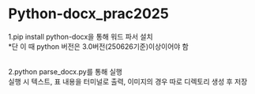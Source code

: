 # Python-docx_prac2025

1.pip install python-docx을 통해 워드 파서 설치<br>
*단 이 때 python 버전은 3.0버전(250626기준)이상이어야 함<br><br>

2.python parse_docx.py를 통해 실행<br>
실행 시 텍스트, 표 내용을 터미널로 출력, 이미지의 경우 따로 디렉토리 생성 후 저장<br><br>
